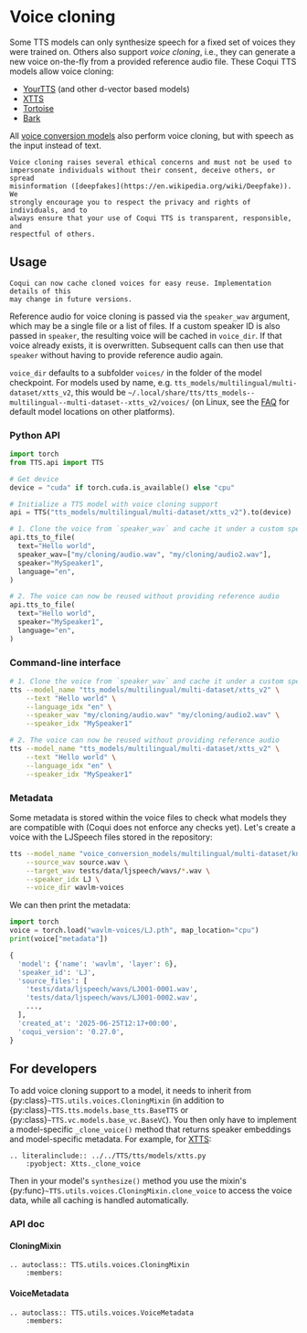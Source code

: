 # Voice cloning

Some TTS models can only synthesize speech for a fixed set of voices they were
trained on. Others also support _voice cloning_, i.e., they can generate a new
voice on-the-fly from a provided reference audio file. These Coqui TTS models
allow voice cloning:

- [YourTTS](models/vits.md) (and other d-vector based models)
- [XTTS](models/xtts.md)
- [Tortoise](models/tortoise.md)
- [Bark](models/bark.md)

All [voice conversion models](vc.md) also perform voice cloning, but with speech as the
input instead of text.

```{important}
Voice cloning raises several ethical concerns and must not be used to
impersonate individuals without their consent, deceive others, or spread
misinformation ([deepfakes](https://en.wikipedia.org/wiki/Deepfake)). We
strongly encourage you to respect the privacy and rights of individuals, and to
always ensure that your use of Coqui TTS is transparent, responsible, and
respectful of others.
```

## Usage

```{versionchanged} 0.27.0
Coqui can now cache cloned voices for easy reuse. Implementation details of this
may change in future versions.
```

Reference audio for voice cloning is passed via the `speaker_wav` argument,
which may be a single file or a list of files. If a custom speaker ID is also
passed in `speaker`, the resulting voice will be cached in `voice_dir`. If that
voice already exists, it is overwritten. Subsequent calls can then use that
`speaker` without having to provide reference audio again.

`voice_dir` defaults to a subfolder `voices/` in the folder of the model
checkpoint. For models used by name, e.g.
`tts_models/multilingual/multi-dataset/xtts_v2`, this would be
`~/.local/share/tts/tts_models--multilingual--multi-dataset--xtts_v2/voices/`
(on Linux, see the [FAQ](faq.md#where-does-coqui-store-downloaded-models) for
default model locations on other platforms).

### Python API

```python
import torch
from TTS.api import TTS

# Get device
device = "cuda" if torch.cuda.is_available() else "cpu"

# Initialize a TTS model with voice cloning support
api = TTS("tts_models/multilingual/multi-dataset/xtts_v2").to(device)

# 1. Clone the voice from `speaker_wav` and cache it under a custom speaker ID
api.tts_to_file(
  text="Hello world",
  speaker_wav=["my/cloning/audio.wav", "my/cloning/audio2.wav"],
  speaker="MySpeaker1",
  language="en",
)

# 2. The voice can now be reused without providing reference audio
api.tts_to_file(
  text="Hello world",
  speaker="MySpeaker1",
  language="en",
)
```

### Command-line interface

```bash
# 1. Clone the voice from `speaker_wav` and cache it under a custom speaker ID
tts --model_name "tts_models/multilingual/multi-dataset/xtts_v2" \
    --text "Hello world" \
    --language_idx "en" \
    --speaker_wav "my/cloning/audio.wav" "my/cloning/audio2.wav" \
    --speaker_idx "MySpeaker1"

# 2. The voice can now be reused without providing reference audio
tts --model_name "tts_models/multilingual/multi-dataset/xtts_v2" \
    --text "Hello world" \
    --language_idx "en" \
    --speaker_idx "MySpeaker1"
```

### Metadata

Some metadata is stored within the voice files to check what models they are
compatible with (Coqui does not enforce any checks yet). Let's create a voice
with the LJSpeech files stored in the repository:

```bash
tts --model_name "voice_conversion_models/multilingual/multi-dataset/knnvc" \
    --source_wav source.wav \
    --target_wav tests/data/ljspeech/wavs/*.wav \
    --speaker_idx LJ \
    --voice_dir wavlm-voices
```

We can then print the metadata:

```python
import torch
voice = torch.load("wavlm-voices/LJ.pth", map_location="cpu")
print(voice["metadata"])
```

```python
{
  'model': {'name': 'wavlm', 'layer': 6},
  'speaker_id': 'LJ',
  'source_files': [
    'tests/data/ljspeech/wavs/LJ001-0001.wav',
    'tests/data/ljspeech/wavs/LJ001-0002.wav',
    ...,
  ],
  'created_at': '2025-06-25T12:17+00:00',
  'coqui_version': '0.27.0',
}
```

## For developers

To add voice cloning support to a model, it needs to inherit from
{py:class}`~TTS.utils.voices.CloningMixin` (in addition to
{py:class}`~TTS.tts.models.base_tts.BaseTTS` or
{py:class}`~TTS.vc.models.base_vc.BaseVC`). You then only have to implement a
model-specific `_clone_voice()` method that returns speaker embeddings and
model-specific metadata. For example, for [XTTS](models/xtts.md):

```{eval-rst}
.. literalinclude:: ../../TTS/tts/models/xtts.py
    :pyobject: Xtts._clone_voice
```

Then in your model's `synthesize()` method you use the mixin's
{py:func}`~TTS.utils.voices.CloningMixin.clone_voice` to access the
voice data, while all caching is handled automatically.

### API doc

#### CloningMixin

```{eval-rst}
.. autoclass:: TTS.utils.voices.CloningMixin
    :members:
```

#### VoiceMetadata

```{eval-rst}
.. autoclass:: TTS.utils.voices.VoiceMetadata
    :members:
```
